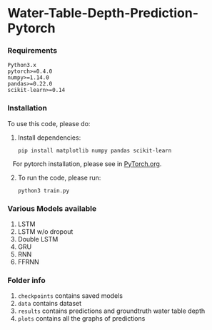 # Water-Table-Depth-Prediction-Pytorch

### Requirements
```
Python3.x
pytorch>=0.4.0
numpy>=1.14.0
pandas>=0.22.0
scikit-learn>=0.14
```
### Installation
To use this code, please do:
 
1. Install dependencies:
    ```Shell
    pip install matplotlib numpy pandas scikit-learn
    ```
    For pytorch installation, please see in [PyTorch.org](https://pytorch.org/).
  
2. To run the code, please run:
    ```Shell
    python3 train.py
    ```

### Various Models available

1. LSTM
2. LSTM w/o dropout
3. Double LSTM
4. GRU
5. RNN
6. FFRNN

### Folder info
1. `checkpoints` contains saved models
2. `data` contains dataset
3. `results` contains predictions and groundtruth water table depth
4. `plots` contains all the graphs of predictions